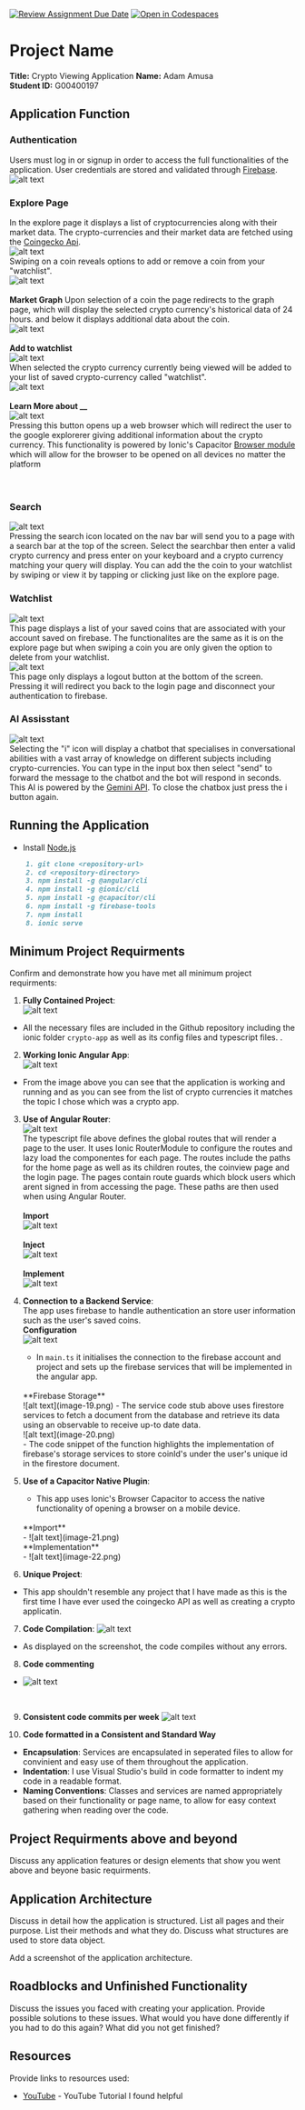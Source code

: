 [![Review Assignment Due Date](https://classroom.github.com/assets/deadline-readme-button-22041afd0340ce965d47ae6ef1cefeee28c7c493a6346c4f15d667ab976d596c.svg)](https://classroom.github.com/a/zv-2SUYh)
[![Open in Codespaces](https://classroom.github.com/assets/launch-codespace-2972f46106e565e64193e422d61a12cf1da4916b45550586e14ef0a7c637dd04.svg)](https://classroom.github.com/open-in-codespaces?assignment_repo_id=17277980)
# Project Name

**Title:** Crypto Viewing Application
**Name:** Adam Amusa  
**Student ID:** G00400197  

## Application Function
### Authentication
Users must log in or signup in order to access the full functionalities of the application. User credentials are stored and validated through [Firebase](https://firebase.google.com/).
<br>
![alt text](image.png)
<br>

### Explore Page
In the explore page it displays a list of cryptocurrencies along with their market data. The crypto-currencies and their market data are fetched using the [Coingecko Api](https://docs.coingecko.com/v3.0.1/reference/introduction).
<br>
![alt text](image-1.png)
<br>
Swiping on a coin reveals options to add or remove a coin from your "watchlist".
<br>
![alt text](image-2.png)
<br>
<br>
**Market Graph**
Upon selection of a coin the page redirects to the graph page, which will display the selected crypto currency's historical data of 24 hours.
and below it displays additional data about the coin.
<br>
![alt text](image-3.png)
<br>
<br>
**Add to watchlist**
<br>
![alt text](image-4.png)
<br>
When selected the crypto currency currently being viewed will be added to your list of saved crypto-currency called
"watchlist".
<br>
![alt text](image-5.png)
<br>
<br>
**Learn More about __**
<br>
![alt text](image-6.png)
<br>
Pressing this button opens up a web browser which will redirect the user to the google explorerer giving additional information about the crypto currency. This functionality is powered by Ionic's Capacitor [Browser module](https://capacitorjs.com/docs/apis/browser) which will allow for the browser to be opened on all devices no matter the platform
<br>
<br>
<br>
### Search
![alt text](image-7.png)
<br>
Pressing the search icon located on the nav bar will send you to a page with a search bar at the top of the screen. Select the searchbar then enter a valid crypto currency and press enter on your keyboard and a crypto currency matching your query will display. You can add the the coin to your watchlist by swiping or view it by tapping or clicking just like on the explore page.
<br>
### Watchlist
![alt text](image-8.png)
<br>
This page displays a list of your saved coins that are associated with your account saved on firebase. The functionalites are the same as it is on the explore page but when swiping a coin you are only given the option to delete from your watchlist.
<br>
![alt text](image-9.png)
<br>
This page only displays a logout button at the bottom of the screen. Pressing it will redirect you back to the login page and disconnect your authentication to firebase.
<br>
### AI Assisstant
![alt text](image-11.png)
<br>
Selecting the "i" icon will display a chatbot that specialises in conversational abilities with a vast array of knowledge on different subjects including crypto-currencies. You can type in the input box then select "send" to forward the message to the chatbot and the bot will respond in seconds. This AI is powered by the [Gemini API](https://ai.google.dev/api/generate-content). To close the chatbox just press the i button again.

## Running the Application

- Install [Node.js](https://nodejs.org/en)

```MARKDOWN
    1. git clone <repository-url>
    2. cd <repository-directory>
    3. npm install -g @angular/cli
    4. npm install -g @ionic/cli
    5. npm install -g @capacitor/cli
    6. npm install -g firebase-tools
    7. npm install
    8. ionic serve
```

## Minimum Project Requirments

Confirm and demonstrate how you have met all minimum project requirments:


1. **Fully Contained Project**:
    <br>
    ![alt text](image-12.png)
    <br>
- All the necessary files are included in the Github repository including the  ionic folder `crypto-app` as well as its config files and typescript files.         .

2. **Working Ionic Angular App**:
    <br>
    ![alt text](image-13.png)
    <br>
- From the image above you can see that the application is working and running and as you can see from the list of crypto currencies it matches the topic I chose which was a crypto app.
    <br>
3. **Use of Angular Router**:
    <br>
    ![alt text](image-14.png)
    <br>
    The typescript file above defines the global routes that will render a page to the user. It uses Ionic RouterModule to configure the routes and lazy load the componentes for each page. The routes include the paths for the home page as well as its children routes, the coinview page and the login page. The pages contain route guards which block users which arent signed in from accessing the page. These paths are then used when using Angular Router.
    <br>
    <br>
    **Import**
    <br>
    ![alt text](image-15.png)
    <br>
    <br>
    **Inject**
    <br>
    ![alt text](image-17.png)
    <br>
    <br>
    **Implement**
    <br>
    ![alt text](image-16.png)
    <br>
4. **Connection to a Backend Service**:
    <br>
    The app uses firebase to handle authentication an store user information such as the user's saved coins.
    <br>
   **Configuration**
   <br>
   ![alt text](image-18.png)
    - In `main.ts` it initialises the connection to the firebase account and project and sets up the firebase services that will be implemented in the angular app.
   <br>
    **Firebase Storage**
   <br>
    ![alt text](image-19.png)
    - The service code stub above uses firestore services to fetch a document from the database and retrieve its data using an observable to receive up-to date data.
   <br>
     ![alt text](image-20.png)
   <br>
    - The code snippet of the function highlights the implementation of firebase's storage services to store coinId's under the user's unique id in the firestore document.

5. **Use of a Capacitor Native Plugin**:
   - This app uses Ionic's Browser Capacitor to access the native functionality of opening a browser on a mobile device.
   <br>
    **Import**
    <br>
    - ![alt text](image-21.png)
    <br>
    **Implementation**
    <br>
    - ![alt text](image-22.png)
    <br>

6. **Unique Project**:
  - This app shouldn't resemble any project that I have made as this is the first time I have ever used the coingecko API as well as creating a crypto applicatin.

7. **Code Compilation**:
![alt text](image-13.png)
- As displayed on the screenshot, the code compiles without any errors.

8. **Code commenting**
- ![alt text](image-24.png)
<br>

9. **Consistent code commits per week**
 ![alt text](image-23.png)


10. **Code formatted in a Consistent and Standard Way**
- **Encapsulation**: Services are encapsulated in seperated files to allow for convinient and easy use of them throughout the application.
- **Indentation**: I use Visual Studio's build in code formatter to indent my code in a readable format.
- **Naming Conventions**: Classes and services are named appropriately based on their functionality or page name, to allow for easy context gathering when reading over the code.
## Project Requirments above and beyond

Discuss any application features or design elements that show you went above and beyone basic requirments.

## Application Architecture

Discuss in detail how the application is structured. List all pages and their purpose. List their methods and what they do. Discuss what structures are used to store data object.

Add a screenshot of the application architecture.

## Roadblocks and Unfinished Functionality

Discuss the issues you faced with creating your application. Provide possible solutions to these issues. What would you have done differently if you had to do this again? What did you not get finished?

## Resources

Provide links to resources used:

* [YouTube](https://www.youtube.com/watch?v=Y0vH5Cm3HAk) - YouTube Tutorial I found helpful
